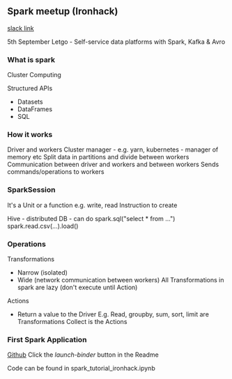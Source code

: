 ## Spark meetup (Ironhack)

[slack link](slack-sparkbcn.herokuapp.com)

5th September
Letgo - Self-service data platforms with Spark, Kafka & Avro

### What is spark
Cluster Computing

Structured APIs
- Datasets
- DataFrames
- SQL

### How it works

Driver and workers
Cluster manager - e.g. yarn, kubernetes - manager of memory etc
Split data in partitions and divide between workers
Communication between driver and workers and between workers
Sends commands/operations to workers

### SparkSession
It's a Unit or a function e.g. write, read
Instruction to create

Hive - distributed DB - can do spark.sql("select * from ...")
spark.read.csv(...).load()


### Operations
Transformations
- Narrow (isolated)
- Wide (network communication between workers)
All Transformations in spark are lazy (don't execute until Action)

Actions
- Return a value to the Driver
E.g. Read, groupby, sum, sort, limit are Transformations
Collect is the Actions

### First Spark Application
[Github](https://github.com/marcraminv/spark-introduction-meetup)
Click the *launch-binder* button in the Readme

Code can be found in spark_tutorial_ironhack.ipynb
